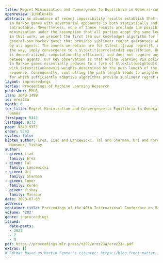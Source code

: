 ```yaml
---
title: Regret Minimization and Convergence to Equilibria in General-sum Markov Games
openreview: ILMHlUn4k6
abstract: An abundance of recent impossibility results establish that regret minimization
  in Markov games with adversarial opponents is both statistically and computationally
  intractable. Nevertheless, none of these results preclude the possibility of regret
  minimization under the assumption that all parties adopt the same learning procedure.
  In this work, we present the first (to our knowledge) algorithm for learning in
  general-sum Markov games that provides sublinear regret guarantees when executed
  by all agents. The bounds we obtain are for $\textit{swap regret}$, and thus, along
  the way, imply convergence to a $\textit{correlated}$ equilibrium. Our algorithm
  is decentralized, computationally efficient, and does not require any communication
  between agents. Our key observation is that online learning via policy optimization
  in Markov games essentially reduces to a form of $\textit{weighted}$ regret minimization,
  with $\textit{unknown}$ weights determined by the path length of the agents’ policy
  sequence. Consequently, controlling the path length leads to weighted regret objectives
  for which sufficiently adaptive algorithms provide sublinear regret guarantees.
layout: inproceedings
series: Proceedings of Machine Learning Research
publisher: PMLR
issn: 2640-3498
id: erez23a
month: 0
tex_title: Regret Minimization and Convergence to Equilibria in General-sum {M}arkov
  Games
firstpage: 9343
lastpage: 9373
page: 9343-9373
order: 9343
cycles: false
bibtex_author: Erez, Liad and Lancewicki, Tal and Sherman, Uri and Koren, Tomer and
  Mansour, Yishay
author:
- given: Liad
  family: Erez
- given: Tal
  family: Lancewicki
- given: Uri
  family: Sherman
- given: Tomer
  family: Koren
- given: Yishay
  family: Mansour
date: 2023-07-03
address: 
container-title: Proceedings of the 40th International Conference on Machine Learning
volume: '202'
genre: inproceedings
issued:
  date-parts:
  - 2023
  - 7
  - 3
pdf: https://proceedings.mlr.press/v202/erez23a/erez23a.pdf
extras: []
# Format based on Martin Fenner's citeproc: https://blog.front-matter.io/posts/citeproc-yaml-for-bibliographies/
---
```

